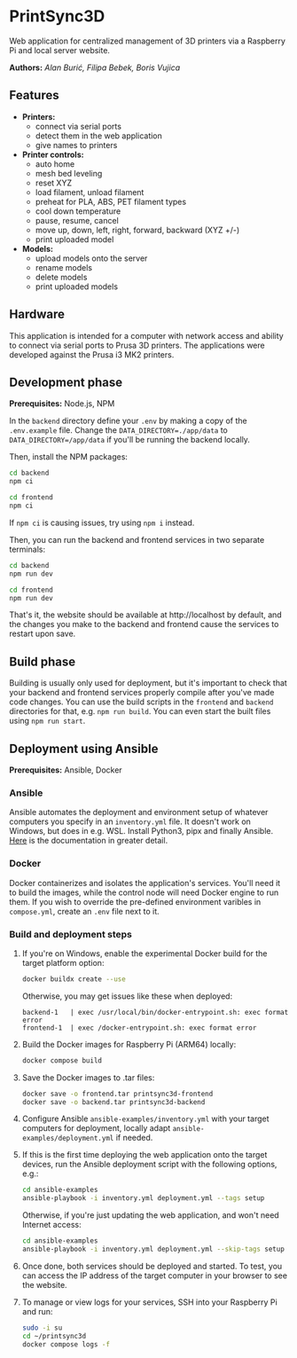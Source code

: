 # PrintSync3D

Web application for centralized management of 3D printers via a Raspberry Pi and local server website.

**Authors:** _Alan Burić, Filipa Bebek, Boris Vujica_

## Features

- **Printers:**
  - connect via serial ports
  - detect them in the web application
  - give names to printers
- **Printer controls:**
  - auto home
  - mesh bed leveling
  - reset XYZ
  - load filament, unload filament
  - preheat for PLA, ABS, PET filament types
  - cool down temperature
  - pause, resume, cancel
  - move up, down, left, right, forward, backward (XYZ +/-)
  - print uploaded model
- **Models:**
  - upload models onto the server
  - rename models
  - delete models
  - print uploaded models

## Hardware

This application is intended for a computer with network access and ability to connect via serial ports to Prusa 3D printers. The applications were developed against the Prusa i3 MK2 printers.

## Development phase

**Prerequisites:** Node.js, NPM

In the `backend` directory define your `.env` by making a copy of the `.env.example` file.
Change the `DATA_DIRECTORY=./app/data` to `DATA_DIRECTORY=/app/data` if you'll be running the backend locally.

Then, install the NPM packages:

```bash
cd backend
npm ci
```

```bash
cd frontend
npm ci
```

If `npm ci` is causing issues, try using `npm i` instead.

Then, you can run the backend and frontend services in two separate terminals:

```bash
cd backend
npm run dev
```

```bash
cd frontend
npm run dev
```

That's it, the website should be available at http://localhost by default, and the changes you make to the backend and frontend cause the services to restart upon save.

## Build phase

Building is usually only used for deployment, but it's important to check that your backend and frontend services properly compile after you've made code changes.
You can use the build scripts in the `frontend` and `backend` directories for that, e.g. `npm run build`.
You can even start the built files using `npm run start`.

## Deployment using Ansible

**Prerequisites:** Ansible, Docker

### Ansible

Ansible automates the deployment and environment setup of whatever computers you specify in an `inventory.yml` file.
It doesn't work on Windows, but does in e.g. WSL.
Install Python3, pipx and finally Ansible. [Here](https://docs.ansible.com/ansible/latest/installation_guide/intro_installation.html#installing-and-upgrading-ansible) is the documentation in greater detail.

### Docker

Docker containerizes and isolates the application's services.
You'll need it to build the images, while the control node will need Docker engine to run them.
If you wish to override the pre-defined environment varibles in `compose.yml`, create an `.env` file next to it.

### Build and deployment steps

1. If you're on Windows, enable the experimental Docker build for the target platform option:

   ```bash
   docker buildx create --use
   ```

   Otherwise, you may get issues like these when deployed:

   ```
   backend-1   | exec /usr/local/bin/docker-entrypoint.sh: exec format error
   frontend-1  | exec /docker-entrypoint.sh: exec format error
   ```

2. Build the Docker images for Raspberry Pi (ARM64) locally:

   ```bash
   docker compose build
   ```

3. Save the Docker images to .tar files:

   ```bash
   docker save -o frontend.tar printsync3d-frontend
   docker save -o backend.tar printsync3d-backend
   ```

4. Configure Ansible `ansible-examples/inventory.yml` with your target computers for deployment, locally adapt `ansible-examples/deployment.yml` if needed.
5. If this is the first time deploying the web application onto the target devices, run the Ansible deployment script with the following options, e.g.:

   ```bash
   cd ansible-examples
   ansible-playbook -i inventory.yml deployment.yml --tags setup
   ```

   Otherwise, if you're just updating the web application, and won't need Internet access:

   ```bash
   cd ansible-examples
   ansible-playbook -i inventory.yml deployment.yml --skip-tags setup
   ```

6. Once done, both services should be deployed and started. To test, you can access the IP address of the target computer in your browser to see the website.
7. To manage or view logs for your services, SSH into your Raspberry Pi and run:

   ```bash
   sudo -i su
   cd ~/printsync3d
   docker compose logs -f
   ```
